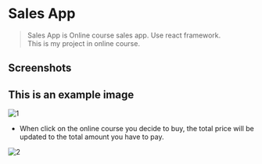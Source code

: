# Sales App
 >Sales App is Online course sales app. Use react framework.\
 This is my project in online course.

<!-- ## Table of Contents
* [General Info](#general-information)
* [Technologies Used](#technologies-used)
* [Features](#features)
* [Screenshots](#screenshots)


## General Information
OX games use a python socket to create a game with both server and client side. In order to start the game, it is necessary to run the server file only once. Also known as Host and other players to play must run client file to connect to the server to start the game. The game has a system to create a room, 1 room with two players.
There is also a Hall of fame system to rank and keep player statistics.


## Technologies Used
- Socket Programming in Python
- TK Interface library
- Visual Studio Code 

## Features
- Have 2 mode for this game 
  1) play with host (server - client)
  2) play with another (client - client)
- Room systems (Can create , join , delete room)
- Hall of fame (Name , Played , Win , Lose , Win rate)
 -->

## Screenshots
This is an example image 
- 
![1](https://user-images.githubusercontent.com/78865194/121843955-681e0980-cd0d-11eb-9a4f-66380ab73ad2.PNG)

- When click on the online course you decide to buy, the total price will be updated to the total amount you have to pay.

![2](https://user-images.githubusercontent.com/78865194/121844203-d19e1800-cd0d-11eb-83f4-cfc4d7cd926e.PNG)

<!-- - Manage Room UI

![Picture18](https://user-images.githubusercontent.com/78865194/120215170-9dcbe880-c25f-11eb-8d61-d1a6378d8e63.png)

- Game play UI

![Picture15](https://user-images.githubusercontent.com/78865194/120215160-9b698e80-c25f-11eb-8746-e1c070e0d417.png)

- Hall of fame UI 


![Picture16](https://user-images.githubusercontent.com/78865194/120215166-9d335200-c25f-11eb-90c5-a1ece7756ac5.png) -->





